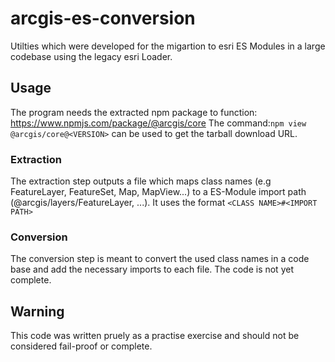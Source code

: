 # arcgis-es-conversion
Utilties which were developed for the migartion to esri ES Modules in a large codebase using the legacy esri Loader.
## Usage
The program needs the extracted npm package to function: https://www.npmjs.com/package/@arcgis/core
The command:`npm view @arcgis/core@<VERSION>` can be used to get the tarball download URL.

### Extraction
The  extraction step outputs a file which maps class names (e.g FeatureLayer, FeatureSet, Map, MapView...) to a ES-Module import path (@arcgis/layers/FeatureLayer, ...).
It uses the format `<CLASS NAME>#<IMPORT PATH>`

### Conversion
The conversion step is meant to convert the used class names in a code base and add the necessary imports to each file.
The code is not yet complete.

## Warning
This code was written pruely as a practise exercise and should not be considered fail-proof or complete.

